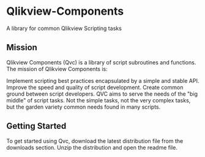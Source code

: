 Qlikview-Components
===================

A library for common Qlikview Scripting tasks

Mission
-------
Qlikview Components (Qvc) is a library of script subroutines and functions. The mission of Qlikview Components is:

Implement scripting best practices encapsulated by a simple and stable API.
Improve the speed and quality of script development.
Create common ground between script developers.
QVC aims to serve the needs of the "big middle" of script tasks. Not the simple tasks, not the very complex tasks, but the garden variety common needs found in many scripts.

Getting Started
---------------
To get started using Qvc, download the latest distribution file from the downloads section. Unzip the distribution and open the readme file.
